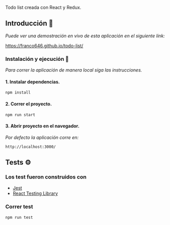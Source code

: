 Todo list creada con React y Redux.

## Introducción 🚀

_Puede ver una demostración en vivo de esta aplicación en el siguiente link:_

https://franco646.github.io/todo-list/

### Instalación y ejecución 🔧

_Para correr la aplicación de manera local siga las instrucciones._

#### 1. Instalar dependencias.
```
npm install
```
#### 2. Correr el proyecto.
```
npm run start
```
#### 3. Abrir proyecto  en el navegador.
_Por defecto la aplicación corre en:_
```
http://localhost:3000/
```

## Tests ⚙️
### Los test fueron construidos con
* [Jest](https://jestjs.io/)
* [React Testing Library](https://testing-library.com/)

### Correr test
```
npm run test
```
